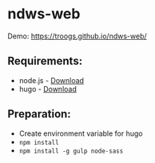 # ndws-web

Demo: https://troogs.github.io/ndws-web/

## Requirements:
- node.js - [Download](https://nodejs.org/en/)
- hugo - [Download](https://gohugo.io/)

## Preparation:
- Create environment variable for hugo
- `npm install`
- `npm install -g gulp node-sass`